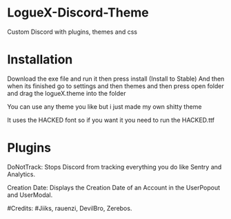 # LogueX-Discord-Theme

Custom Discord with plugins, themes and css

# Installation

Download the exe file and run it then press install (Install to Stable)
And then when its finished go to settings and then themes and then press open folder and drag the logueX.theme into the folder

You can use any theme you like but i just made my own shitty theme

It uses the HACKED font so if you want it you need to run the HACKED.ttf

# Plugins

DoNotTrack: Stops Discord from tracking everything you do like Sentry and Analytics.

Creation Date: Displays the Creation Date of an Account in the UserPopout and UserModal.

#Credits:
#Jiiks, rauenzi, DevilBro, Zerebos.

